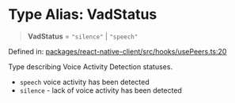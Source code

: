 # Type Alias: VadStatus

> **VadStatus** = `"silence"` \| `"speech"`

Defined in: [packages/react-native-client/src/hooks/usePeers.ts:20](https://github.com/fishjam-cloud/mobile-client-sdk/blob/b59d08631f5fbe1fa162c766a63916c14024e0d4/packages/react-native-client/src/hooks/usePeers.ts#L20)

Type describing Voice Activity Detection statuses.

- `speech` voice activity has been detected
- `silence` - lack of voice activity has been detected
